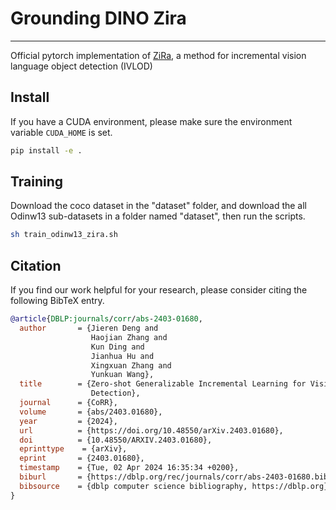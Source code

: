 # Grounding DINO Zira
---
Official pytorch implementation of [ZiRa](https://arxiv.org/abs/2403.01680), a method for incremental vision language object detection (IVLOD)

## Install 
If you have a CUDA environment, please make sure the environment variable `CUDA_HOME` is set.

```bash
pip install -e .
```

## Training
Download the coco dataset in the "dataset" folder, and download the all Odinw13 sub-datasets in a folder named "dataset", then run the scripts.

```bash
sh train_odinw13_zira.sh
```

## Citation

If you find our work helpful for your research, please consider citing the following BibTeX entry.   

```bibtex
@article{DBLP:journals/corr/abs-2403-01680,
  author       = {Jieren Deng and
                  Haojian Zhang and
                  Kun Ding and
                  Jianhua Hu and
                  Xingxuan Zhang and
                  Yunkuan Wang},
  title        = {Zero-shot Generalizable Incremental Learning for Vision-Language Object
                  Detection},
  journal      = {CoRR},
  volume       = {abs/2403.01680},
  year         = {2024},
  url          = {https://doi.org/10.48550/arXiv.2403.01680},
  doi          = {10.48550/ARXIV.2403.01680},
  eprinttype    = {arXiv},
  eprint       = {2403.01680},
  timestamp    = {Tue, 02 Apr 2024 16:35:34 +0200},
  biburl       = {https://dblp.org/rec/journals/corr/abs-2403-01680.bib},
  bibsource    = {dblp computer science bibliography, https://dblp.org}
}
```




